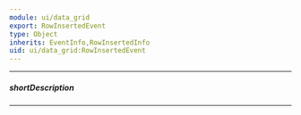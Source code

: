 ```yaml
---
module: ui/data_grid
export: RowInsertedEvent
type: Object
inherits: EventInfo,RowInsertedInfo
uid: ui/data_grid:RowInsertedEvent
---
```

---
##### shortDescription
<!-- Description goes here -->

---
<!-- Description goes here -->